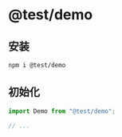 # @test/demo

## 安装

```bash
npm i @test/demo
```

## 初始化

```javascript
import Demo from "@test/demo";

// ...

```